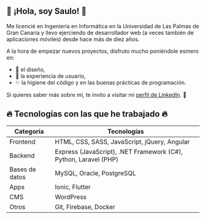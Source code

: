 ## 👋 ¡Hola, soy Saulo! 👋

Me licencié en Ingeniería en Informática en la Universidad de Las Palmas de Gran Canaria y llevo ejerciendo de desarrollador web (a veces también de aplicaciones móviles) desde hace más de diez años.

A la hora de empezar nuevos proyectos, disfruto mucho poniéndole esmero en:

- 🎨 el diseño,
- 🧩 la experiencia de usuario,
- ✨ la higiene del código y en las buenas prácticas de programación.

Si quieres saber más sobre mí, te invito a visitar mi [perfil de LinkedIn](https://es.linkedin.com/in/saulopm). 🚀

## 🔥 Tecnologías con las que he trabajado 🔥

| Categoría      | Tecnologías                                                      |
|----------------|------------------------------------------------------------------|
| Frontend       | HTML, CSS, SASS, JavaScript, jQuery, Angular                     |
| Backend        | Express (JavaScript), .NET Framework (C#), Python, Laravel (PHP) |
| Bases de datos | MySQL, Oracle, PostgreSQL                                        |
| Apps           | Ionic, Flutter                                                   |
| CMS            | WordPress                                                        |
| Otros          | Git, Firebase, Docker                                            |

<!--
**SauloPM/saulopm** is a ✨ _special_ ✨ repository because its `README.md` (this file) appears on your GitHub profile.

Here are some ideas to get you started:

- 🔭 I’m currently working on ...
- 🌱 I’m currently learning ...
- 👯 I’m looking to collaborate on ...
- 🤔 I’m looking for help with ...
- 💬 Ask me about ...
- 📫 How to reach me: ...
- 😄 Pronouns: ...
- ⚡ Fun fact: ...
-->

